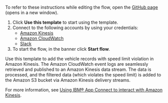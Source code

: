 To refer to these instructions while editing the flow, open the [GitHub page](https://github.com/ot4i/app-connect-templates/blob/main/resources/markdown/Filter%20records%20with%20speed%20limit%20violations%20and%20add%20these%20records%20to%20Amazon%20S3%20via%20the%20Amazon%20Kinesis%20delivery%20stream_instructions.md) (opens in a new window).

1. Click **Use this template** to start using the template.
2. Connect to the following accounts by using your credentials:
   - [Amazon Kinesis](https://ibm.biz/acamazonkinesis)
   - [Amazon CloudWatch](https://ibm.biz/acamazoncloudwatch)
   - [Slack](https://ibm.biz/acslack)
3. To start the flow, in the banner click **Start flow**.

Use this template to add the vehicle records with speed limit violation in Amazon Kinesis. The Amazon CloudWatch event logs are seamlessly retrieved and published to an Amazon Kinesis data stream. The data is processed, and the filtered data (which violates the speed limit) is added to the Amazon S3 bucket via Amazon Kinesis delivery streams.

For more information, see [Using IBM® App Connect to interact with Amazon Kinesis](https://community.ibm.com/community/user/integration/blogs/shamini-arumugam1/2023/03/18/using-ibm-app-connect-to-interact-w-amazonkinesis).
